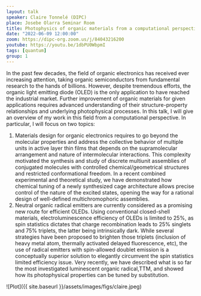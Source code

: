 ```yaml
---
layout: talk
speaker: Claire Tonnelé (DIPC)
place: Josebe Olarra Seminar Room
title: Photophysics of organic materials from a computational perspective 
date: "2022-06-09 12:00:00"
zoom: https://dipc-org.zoom.us/j/84043216200
youtube: https://youtu.be/1dbPU0WbpmI
tags: [quantum]
group: 1  
---
```


In the past few decades, the field of organic electronics has received ever increasing attention, taking organic semiconductors from fundamental research to the hands of billions. However, despite tremendous efforts, the organic light emitting diode (OLED) is the only application to have reached the industrial market. Further improvement of organic materials for given applications requires advanced understanding of their structure-property relationships and underlying photophysical processes. In this talk, I will give an overview of my work in this field from a computational perspective. In particular, I will focus on two topics:
1. Materials design for organic electronics requires to go beyond the molecular properties and address the collective behavior of multiple units in active layer thin films that depends on the supramolecular arrangement and nature of intermolecular interactions. This complexity motivated the synthesis and study of discrete multiunit assemblies of conjugated molecules with controlled chemical/geometrical structures and restricted conformational freedom. In a recent combined experimental and theoretical study, we have demonstrated how chemical tuning of a newly synthesized cage architecture allows precise control of the nature of the excited states, opening the way for a rational design of well-defined multichromophoric assemblies.
2. Neutral organic radical emitters are currently considered as a promising new route for efficient OLEDs. Using conventional closed-shell materials, electroluminescence efficiency of OLEDs is limited to 25%, as spin statistics dictates that charge recombination leads to 25% singlets and 75% triplets, the latter being intrinsically dark. While several strategies have been proposed to brighten those triplets (inclusion of heavy metal atom, thermally activated delayed fluorescence, etc), the use of radical emitters with spin-allowed doublet emission is a conceptually superior solution to elegantly circumvent the spin statistics limited efficiency issue. Very recently, we have described what is so far the most investigated luminescent organic radical,TTM, and showed how its photophysical properties can be tuned by substitution.

![Plot]({{ site.baseurl }}/assets/images/figs/claire.jpeg)
